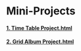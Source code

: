 # Mini-Projects

#### [1. Time Table Project.html](https://github.com/subhranil002/PWSkills-MERN_Stack-Sigma_Batch/blob/main/10010.%2023-01-2023_Semantics/6.%20Time%20Table%20Project.html)

#### [2. Grid Album Project.html](https://github.com/subhranil002/PWSkills-MERN_Stack-Sigma_Batch/blob/main/10018.%2031-01-2023_Grid/4.%20Grid-Album.html)

